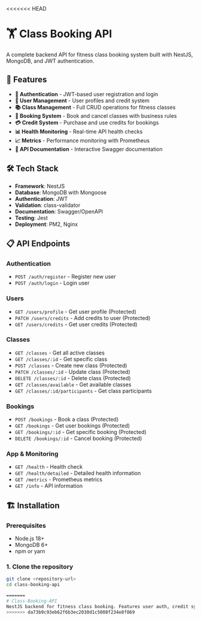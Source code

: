 <<<<<<< HEAD
# 🏋️ Class Booking API

A complete backend API for fitness class booking system built with NestJS, MongoDB, and JWT authentication.

## 🚀 Features

- **🔐 Authentication** - JWT-based user registration and login
- **👥 User Management** - User profiles and credit system
- **📚 Class Management** - Full CRUD operations for fitness classes
- **🎫 Booking System** - Book and cancel classes with business rules
- **💳 Credit System** - Purchase and use credits for bookings
- **📊 Health Monitoring** - Real-time API health checks
- **📈 Metrics** - Performance monitoring with Prometheus
- **📖 API Documentation** - Interactive Swagger documentation

## 🛠️ Tech Stack

- **Framework**: NestJS
- **Database**: MongoDB with Mongoose
- **Authentication**: JWT
- **Validation**: class-validator
- **Documentation**: Swagger/OpenAPI
- **Testing**: Jest
- **Deployment**: PM2, Nginx

## 📋 API Endpoints

### Authentication
- `POST /auth/register` - Register new user
- `POST /auth/login` - Login user

### Users
- `GET /users/profile` - Get user profile (Protected)
- `PATCH /users/credits` - Add credits to user (Protected)
- `GET /users/credits` - Get user credits (Protected)

### Classes
- `GET /classes` - Get all active classes
- `GET /classes/:id` - Get specific class
- `POST /classes` - Create new class (Protected)
- `PATCH /classes/:id` - Update class (Protected)
- `DELETE /classes/:id` - Delete class (Protected)
- `GET /classes/available` - Get available classes
- `GET /classes/:id/participants` - Get class participants

### Bookings
- `POST /bookings` - Book a class (Protected)
- `GET /bookings` - Get user bookings (Protected)
- `GET /bookings/:id` - Get specific booking (Protected)
- `DELETE /bookings/:id` - Cancel booking (Protected)

### App & Monitoring
- `GET /health` - Health check
- `GET /health/detailed` - Detailed health information
- `GET /metrics` - Prometheus metrics
- `GET /info` - API information

## 🏗️ Installation

### Prerequisites
- Node.js 18+
- MongoDB 6+
- npm or yarn

### 1. Clone the repository
```bash
git clone <repository-url>
cd class-booking-api

=======
# Class-Booking-API
NestJS backend for fitness class booking. Features user auth, credit system, class management, and booking with business rules. MongoDB, JWT, Swagger docs.
>>>>>>> da73b9c93eb62f6b3ec2030d1c5008f234e8f869
